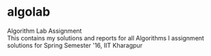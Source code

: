 # algolab
Algorithm Lab Assignment  
This contains my solutions and reports for all Algorithms I assignment solutions for Spring Semester '16, IIT Kharagpur  
